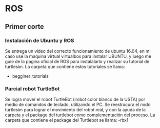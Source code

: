 # ROS
## Primer corte
### Instalación de Ubuntu y ROS
Se entrega un video del correcto funcionamiento de ubuntu 16.04, en mi caso usé la maquina virtual virtualbox para instalar UBUNTU, y luego me guie de la pagina oficial de ROS para instalalarlo y realizar su tutorial de turtlesim. 
La carpeta que contiene estos tutoriales se llama:
- begginer_tutorials
### Parcial robot TurtleBot
Se logra mover el robot TurtleBot (irobot color blanco de la USTA) por medio de comandos de teclado, utilizando el PC. Se reestrucura el nodo turtlesim para lograr el movimiento del robot real, y con la ayuda de la carpeta y el package del turtlebot como complementación del proceso. 
La carpeta que contiene el package del Turtlebot se llama:
-rbx1
